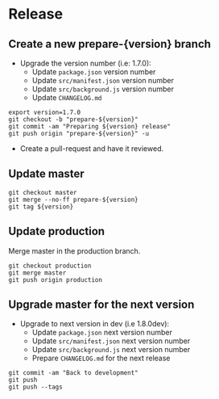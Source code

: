 # Release

## Create a new prepare-{version} branch

* Upgrade the version number (i.e: 1.7.0):
  * Update `package.json` version number
  * Update `src/manifest.json` version number
  * Update `src/background.js` version number
  * Update `CHANGELOG.md`

```
export version=1.7.0
git checkout -b "prepare-${version}"
git commit -am "Preparing ${version} release"
git push origin "prepare-${version}" -u
```

* Create a pull-request and have it reviewed.

## Update master

```
git checkout master
git merge --no-ff prepare-${version}
git tag ${version}
```

## Update production

Merge master in the production branch.

```
git checkout production
git merge master
git push origin production
```

## Upgrade master for the next version

* Upgrade to next version in dev (i.e 1.8.0dev):
  * Update `package.json` next version number
  * Update `src/manifest.json` next version number
  * Update `src/background.js` next version number
  * Prepare `CHANGELOG.md` for the next release

```
git commit -am "Back to development"
git push
git push --tags
```
